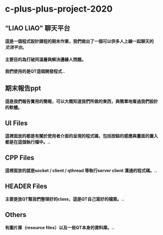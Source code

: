 # c-plus-plus-project-2020


## “LIAO LIAO" 聊天平台
####  這是一個程式設計課程的期末作業，我們做出了一個可以供多人上線一起聊天的 *交流平台*。 
####  主要目的為打破同溫層與解決邊緣人問題。
####  我們使用的是**QT**這個開發程式..


## 期末報告ppt
#### 這是我們報告實用的簡報，可以大概知道我們所做的東西，與簡單地看過我們設計的軟體。  


## UI Files
#### 這裡面放的都是有關於使用者介面的呈現的程式碼，包括按鈕的感應與畫面的置入都是在這個執行檔中。..


## CPP Files
#### 這裡面放的就是socket / client / qthread 等執行server client 溝通的程式碼。..


## HEADER Files
#### 主要是放QT幫我們整理好的class，這是QT自己寫好的檔案。..


## Others
#### 有圖片庫（resource files）以及一些QT本身的資料庫。..
